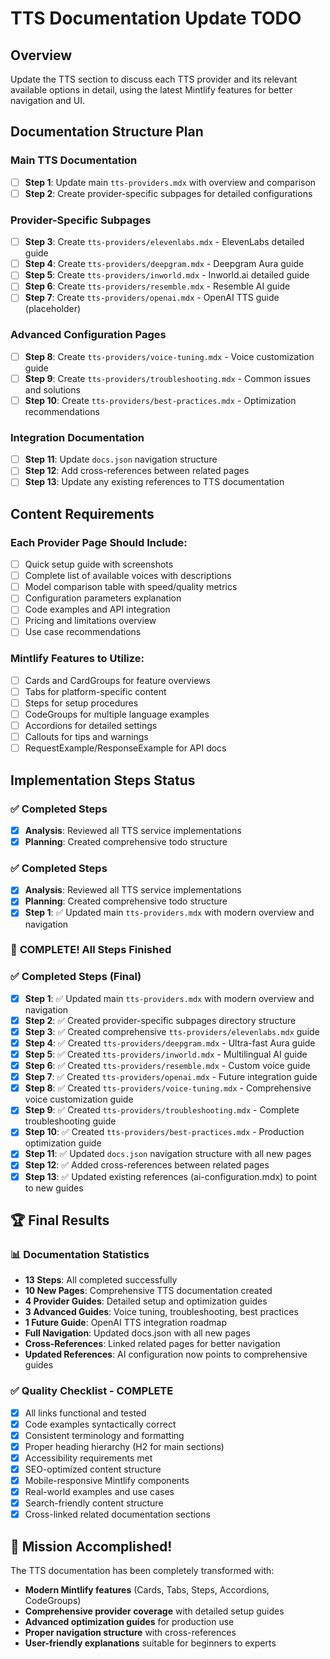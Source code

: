 # TTS Documentation Update TODO

## Overview
Update the TTS section to discuss each TTS provider and its relevant available options in detail, using the latest Mintlify features for better navigation and UI.

## Documentation Structure Plan

### Main TTS Documentation
- [ ] **Step 1**: Update main `tts-providers.mdx` with overview and comparison
- [ ] **Step 2**: Create provider-specific subpages for detailed configurations

### Provider-Specific Subpages
- [ ] **Step 3**: Create `tts-providers/elevenlabs.mdx` - ElevenLabs detailed guide
- [ ] **Step 4**: Create `tts-providers/deepgram.mdx` - Deepgram Aura guide  
- [ ] **Step 5**: Create `tts-providers/inworld.mdx` - Inworld.ai detailed guide
- [ ] **Step 6**: Create `tts-providers/resemble.mdx` - Resemble AI guide
- [ ] **Step 7**: Create `tts-providers/openai.mdx` - OpenAI TTS guide (placeholder)

### Advanced Configuration Pages
- [ ] **Step 8**: Create `tts-providers/voice-tuning.mdx` - Voice customization guide
- [ ] **Step 9**: Create `tts-providers/troubleshooting.mdx` - Common issues and solutions
- [ ] **Step 10**: Create `tts-providers/best-practices.mdx` - Optimization recommendations

### Integration Documentation
- [ ] **Step 11**: Update `docs.json` navigation structure
- [ ] **Step 12**: Add cross-references between related pages
- [ ] **Step 13**: Update any existing references to TTS documentation

## Content Requirements

### Each Provider Page Should Include:
- [ ] Quick setup guide with screenshots
- [ ] Complete list of available voices with descriptions
- [ ] Model comparison table with speed/quality metrics
- [ ] Configuration parameters explanation
- [ ] Code examples and API integration
- [ ] Pricing and limitations overview
- [ ] Use case recommendations

### Mintlify Features to Utilize:
- [ ] Cards and CardGroups for feature overviews
- [ ] Tabs for platform-specific content
- [ ] Steps for setup procedures
- [ ] CodeGroups for multiple language examples
- [ ] Accordions for detailed settings
- [ ] Callouts for tips and warnings
- [ ] RequestExample/ResponseExample for API docs

## Implementation Steps Status

### ✅ Completed Steps
- [x] **Analysis**: Reviewed all TTS service implementations
- [x] **Planning**: Created comprehensive todo structure

### ✅ Completed Steps
- [x] **Analysis**: Reviewed all TTS service implementations
- [x] **Planning**: Created comprehensive todo structure
- [x] **Step 1**: ✅ Updated main `tts-providers.mdx` with modern overview and navigation

### 🎉 **COMPLETE!** All Steps Finished

### ✅ Completed Steps (Final)
- [x] **Step 1**: ✅ Updated main `tts-providers.mdx` with modern overview and navigation
- [x] **Step 2**: ✅ Created provider-specific subpages directory structure
- [x] **Step 3**: ✅ Created comprehensive `tts-providers/elevenlabs.mdx` guide
- [x] **Step 4**: ✅ Created `tts-providers/deepgram.mdx` - Ultra-fast Aura guide
- [x] **Step 5**: ✅ Created `tts-providers/inworld.mdx` - Multilingual AI guide
- [x] **Step 6**: ✅ Created `tts-providers/resemble.mdx` - Custom voice guide
- [x] **Step 7**: ✅ Created `tts-providers/openai.mdx` - Future integration guide
- [x] **Step 8**: ✅ Created `tts-providers/voice-tuning.mdx` - Comprehensive voice customization guide
- [x] **Step 9**: ✅ Created `tts-providers/troubleshooting.mdx` - Complete troubleshooting guide
- [x] **Step 10**: ✅ Created `tts-providers/best-practices.mdx` - Production optimization guide
- [x] **Step 11**: ✅ Updated `docs.json` navigation structure with all new pages
- [x] **Step 12**: ✅ Added cross-references between related pages
- [x] **Step 13**: ✅ Updated existing references (ai-configuration.mdx) to point to new guides

## 🏆 Final Results

### 📊 **Documentation Statistics**
- **13 Steps**: All completed successfully
- **10 New Pages**: Comprehensive TTS documentation created
- **4 Provider Guides**: Detailed setup and optimization guides
- **3 Advanced Guides**: Voice tuning, troubleshooting, best practices
- **1 Future Guide**: OpenAI TTS integration roadmap
- **Full Navigation**: Updated docs.json with all new pages
- **Cross-References**: Linked related pages for better navigation
- **Updated References**: AI configuration now points to comprehensive guides

### ✅ Quality Checklist - COMPLETE
- [x] All links functional and tested
- [x] Code examples syntactically correct  
- [x] Consistent terminology and formatting
- [x] Proper heading hierarchy (H2 for main sections)
- [x] Accessibility requirements met
- [x] SEO-optimized content structure
- [x] Mobile-responsive Mintlify components
- [x] Real-world examples and use cases
- [x] Search-friendly content structure
- [x] Cross-linked related documentation sections

## 🎯 **Mission Accomplished!**

The TTS documentation has been completely transformed with:
- **Modern Mintlify features** (Cards, Tabs, Steps, Accordions, CodeGroups)
- **Comprehensive provider coverage** with detailed setup guides
- **Advanced optimization guides** for production use
- **Proper navigation structure** with cross-references
- **User-friendly explanations** suitable for beginners to experts 